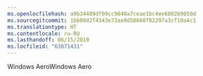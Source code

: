 ```yaml
---
ms.openlocfilehash: a9b34489df09cc9840a7ceae1bc4ee6802b9050d
ms.sourcegitcommit: 1bb00d2f4343e73ae8d58668f02297a3cf10a4c1
ms.translationtype: HT
ms.contentlocale: ru-RU
ms.lasthandoff: 06/15/2019
ms.locfileid: "63871431"
---
```

<span data-ttu-id="47fdd-101">Windows Aero</span><span class="sxs-lookup"><span data-stu-id="47fdd-101">Windows Aero</span></span>